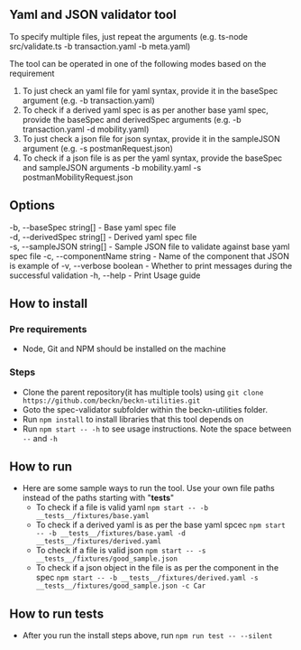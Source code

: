 ## Yaml and JSON validator tool

To specify multiple files, just repeat the arguments (e.g. ts-node src/validate.ts -b transaction.yaml -b meta.yaml)

The tool can be operated in one of the following modes based on the requirement

1. To just check an yaml file for yaml syntax, provide it in the baseSpec argument (e.g. -b transaction.yaml)
2. To check if a derived yaml spec is as per another base yaml spec, provide the baseSpec and derivedSpec arguments (e.g. -b transaction.yaml -d mobility.yaml)
3. To just check a json file for json syntax, provide it in the sampleJSON argument (e.g. -s postmanRequest.json)
4. To check if a json file is as per the yaml syntax, provide the baseSpec and sampleJSON arguments -b mobility.yaml -s postmanMobilityRequest.json

## Options

-b, --baseSpec string[] - Base yaml spec file  
-d, --derivedSpec string[] - Derived yaml spec file  
-s, --sampleJSON string[] - Sample JSON file to validate against base yaml spec file
-c, --componentName string - Name of the component that JSON is example of
-v, --verbose boolean - Whether to print messages during the successful validation
-h, --help - Print Usage guide

## How to install

### Pre requirements

- Node, Git and NPM should be installed on the machine

### Steps

- Clone the parent repository(it has multiple tools) using `git clone https://github.com/beckn/beckn-utilities.git`
- Goto the spec-validator subfolder within the beckn-utilities folder.
- Run `npm install` to install libraries that this tool depends on
- Run `npm start -- -h` to see usage instructions. Note the space between `--` and `-h`

## How to run

- Here are some sample ways to run the tool. Use your own file paths instead of the paths starting with "**tests**"
  - To check if a file is valid yaml `npm start -- -b __tests__/fixtures/base.yaml`
  - To check if a derived yaml is as per the base yaml spcec `npm start -- -b __tests__/fixtures/base.yaml -d __tests__/fixtures/derived.yaml`
  - To check if a file is valid json `npm start -- -s __tests__/fixtures/good_sample.json`
  - To check if a json object in the file is as per the component in the spec `npm start -- -b __tests__/fixtures/derived.yaml -s __tests__/fixtures/good_sample.json -c Car`

## How to run tests

- After you run the install steps above, run `npm run test -- --silent`
